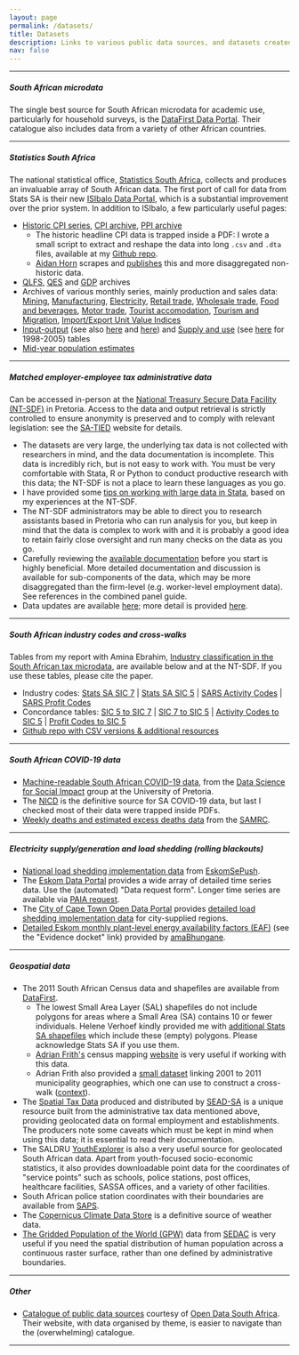 ```yaml
---
layout: page
permalink: /datasets/
title: Datasets
description: Links to various public data sources, and datasets created by myself and coauthors.
nav: false
---
```

<!---
* * *

##### "Updated 2021" NIDS and LCS datasets
Data and code from [Social Distress and (Some) Relief: Estimating the impact of pandemic job loss on poverty in South Africa](*) with Ihsaan Bassier and Maya Goldman.
The data come with significant health warnings and it is essential to read our paper prior to use. If you use the data, please cite the paper.  
[[Code](*) | [Datasets](*)]

* * *
-->

* * *
##### South African microdata
The single best source for South African microdata for academic use, particularly for household surveys, is the [DataFirst Data Portal](https://datafirst.uct.ac.za/dataportal/index.php/catalog/central).  Their catalogue also includes data from a variety of other African countries.

* * *
##### Statistics South Africa
The national statistical office, [Statistics South Africa](https://www.statssa.gov.za/), collects and produces an invaluable array of South African data. The first port of call for data from Stats SA is their new [ISIbalo Data Portal](https://isibaloweb.statssa.gov.za/idatweb.php), which is a substantial improvement over the prior system.  In addition to ISIbalo, a few particularly useful pages:
* [Historic CPI series](http://www.statssa.gov.za/publications/P0141/CPIHistory.pdf?), [CPI archive](https://www.statssa.gov.za/?page_id=1866&PPN=P0141&SCH=73033), [PPI archive](https://www.statssa.gov.za/?page_id=1866&PPN=P0142.1&SCH=73035)  
  * The historic headline CPI data is trapped inside a PDF: I wrote a small script to extract and reshape the data into long `.csv` and `.dta` files, available at my [Github repo](https://github.com/jbudlender/HistoricSA_CPI).  
  * [Aidan Horn](https://www.aidanhorn.co.za/home) scrapes and [publishes](https://www.aidanhorn.co.za/inflation/app) this and more disaggregated non-historic data.
* [QLFS](https://www.statssa.gov.za/?page_id=1866&PPN=P0211&SCH=73289), [QES](https://www.statssa.gov.za/?page_id=1854&PPN=P0277&SCH=72995) and [GDP](https://www.statssa.gov.za/?page_id=1866&PPN=P0441&SCH=72934) archives
* Archives of various monthly series, mainly production and sales data: 
  [Mining](https://www.statssa.gov.za/?page_id=1866&PPN=P2041&SCH=73088), [Manufacturing](https://www.statssa.gov.za/?page_id=1866&PPN=P3041.2&SCH=73089), [Electricity](https://www.statssa.gov.za/?page_id=1866&PPN=P4141&SCH=73090), 
  [Retail trade](https://www.statssa.gov.za/?page_id=1866&PPN=P6242.1&SCH=72671), [Wholesale trade](https://www.statssa.gov.za/?page_id=1866&PPN=P6141.2&SCH=72672),
  [Food and beverages](https://www.statssa.gov.za/?page_id=1866&PPN=P6420&SCH=73109), [Motor trade](https://www.statssa.gov.za/?page_id=1866&PPN=P6343.2&SCH=73105), 
  [Tourist accomodation](https://www.statssa.gov.za/?page_id=1866&PPN=P6410&SCH=72889), [Tourism and Migration](https://www.statssa.gov.za/?page_id=1866&PPN=P0351&SCH=73296), [Import/Export Unit Value Indices](https://www.statssa.gov.za/?page_id=1866&PPN=P0142.7&SCH=73049)
* [Input-output](https://www.statssa.gov.za/?page_id=1866&PPN=Report-04-04-02&SCH=7002) (see also [here](https://www.statssa.gov.za/?page_id=1854&PPN=D0404.1) and [here](https://www.statssa.gov.za/?page_id=1854&PPN=D0404)) and [Supply and use](https://www.statssa.gov.za/?page_id=1866&PPN=Report-04-04-03&SCH=73278) (see [here](https://www.statssa.gov.za/?page_id=1866&PPN=Report-04-04-01&SCH=4764) for 1998-2005) tables
* [Mid-year population estimates](https://www.statssa.gov.za/?page_id=1866&PPN=P0302&SCH=73305)

* * *
##### Matched employer-employee tax administrative data
Can be accessed in-person at the [National Treasury Secure Data Facility (NT-SDF)](https://sa-tied.wider.unu.edu/data) in Pretoria. Access to the data and output retrieval is strictly controlled to ensure anonymity is preserved and to comply with relevant legislation: see the [SA-TIED](https://sa-tied.wider.unu.edu/) website for details.
* The datasets are very large, the underlying tax data is not collected with researchers in mind, and the data documentation is incomplete. This data is incredibly rich, but is not easy to work with. You must be very comfortable with Stata, R or Python to conduct productive research with this data; the NT-SDF is not a place to learn these languages as you go.
* I have provided some [tips on working with large data in Stata](/largedatastata), based on my experiences at the NT-SDF.
* The NT-SDF administrators may be able to direct you to research assistants based in Pretoria who can run analysis for you, but keep in mind that the data is complex to work with and it is probably a good idea to retain fairly close oversight and run many checks on the data as you go.
* Carefully reviewing the [available documentation](https://sa-tied.wider.unu.edu/article/guide-cit-irp5-panel-version-40) before you start is highly beneficial. More detailed documentation and discussion is available for sub-components of the data, which may be more disaggregated than the firm-level (e.g. worker-level employment data). See references in the combined panel guide.
* Data updates are available [here](https://sa-tied.wider.unu.edu/data/data-updates); more detail is provided [here](https://onlineunu-my.sharepoint.com/personal/abena_larbiodam_wider_unu_edu/_layouts/15/onedrive.aspx?id=%2Fpersonal%2Fabena%5Flarbiodam%5Fwider%5Funu%5Fedu%2FDocuments%2FNational%20Treasury%20Secure%20Data%20Facility%20%28NT%2DSDF%29%5FUpdates%2Epdf&parent=%2Fpersonal%2Fabena%5Flarbiodam%5Fwider%5Funu%5Fedu%2FDocuments&ga=1).  

* * *
##### South African industry codes and cross-walks
Tables from my report with Amina Ebrahim, [Industry classification in the South African tax microdata](https://sa-tied.wider.unu.edu/sites/default/files/pdf/SA-TIED-WP-134.pdf), are available below and at the NT-SDF. If you use these tables, please cite the paper.
* Industry codes: [Stats SA SIC 7](https://github.com/jbudlender/IndustryClassification/blob/main/sic7codes_wide.dta) \| [Stats SA SIC 5](https://github.com/jbudlender/IndustryClassification/blob/main/sic5codes_wide.dta) \| [SARS Activity Codes](https://github.com/jbudlender/IndustryClassification/blob/main/actcodes_wide.dta) \| [SARS Profit Codes](https://github.com/jbudlender/IndustryClassification/blob/main/profcode_wide.dta)  
* Concordance tables: [SIC 5 to SIC 7](https://github.com/jbudlender/IndustryClassification/blob/main/SIC%20edition_5%20and%20SIC%20edition_7%20correspondence%20table%20V1.00.xls) \| [SIC 7 to SIC 5](https://github.com/jbudlender/IndustryClassification/blob/main/concordv2__sic7_sic5.dta) \| [Activity Codes to SIC 5](https://github.com/jbudlender/IndustryClassification/blob/main/concordv2__act_sic5.dta) \| [Profit Codes to SIC 5](https://github.com/jbudlender/IndustryClassification/blob/main/concordv2__prof_sic5.dta)  
* [Github repo with CSV versions & additional resources](https://github.com/jbudlender/IndustryClassification)

* * *
##### South African COVID-19 data
* [Machine-readable South African COVID-19 data](https://github.com/dsfsi/covid19za), from the [Data Science for Social Impact](https://dsfsi.github.io/) group at the University of Pretoria.
* The [NICD](https://www.nicd.ac.za/) is the definitive source for SA COVID-19 data, but last I checked most of their data were trapped inside PDFs.
* [Weekly deaths and estimated excess deaths data](https://www.samrc.ac.za/research-reports/report-weekly-deaths-south-africa) from the [SAMRC](https://www.samrc.ac.za/).

* * *

##### Electricity supply/generation and load shedding (rolling blackouts)
* [National load shedding implementation data](https://docs.google.com/spreadsheets/d/1ZpX_twP8sFBOAU6t--Vvh1pWMYSvs60UXINuD5n-K08/edit#gid=863218371) from [EskomSePush](https://sepush.co.za/).
* The [Eskom Data Portal](https://www.eskom.co.za/dataportal/) provides a wide array of detailed time series data. Use the (automated) "Data request form". Longer time series are available via [PAIA request](https://www.eskom.co.za/paia-popia/).
* The [City of Cape Town Open Data Portal](https://odp-cctegis.opendata.arcgis.com/) provides [detailed load shedding implementation data](https://odp-cctegis.opendata.arcgis.com/documents/42551ffb9c494932ac16c4e9cd7dc28e) for city-supplied regions. 
* [Detailed Eskom monthly plant-level energy availability factors (EAF)](https://amabhungane.org/stories/220928-the-collapse-of-old-king-coal/) (see the "Evidence docket" link) provided by [amaBhungane](https://amabhungane.org/).


* * *
##### Geospatial data
* The 2011 South African Census data and shapefiles are available from [DataFirst](https://doi.org/10.25828/6n0m-7m52). 
   * The lowest Small Area Layer (SAL) shapefiles do not include polygons for areas where a Small Area (SA) contains 10 or fewer individuals. Helene Verhoef kindly provided me with [additional Stats SA shapefiles](https://www.dropbox.com/s/urp5t8onym43k1s/SA_nogaps_2013.zip?dl=0) which include these (empty) polygons. Please acknowledge Stats SA if you use them.  
  * [Adrian Frith's](https://adrian.frith.dev/) census mapping [website](https://census2011.adrianfrith.com/) is very useful if working with this data.  
  * Adrian Frith also provided a [small dataset](https://pastebin.com/E1P618CG) linking 2001 to 2011 municipality geographies, which one can use to construct a cross-walk ([context](https://twitter.com/adrianfrith/status/1725255307189006600)).
* The [Spatial Tax Data](https://spatialtaxdata.org.za/) produced and distributed by [SEAD-SA](https://spatialtaxdata.org.za/about-the-project) is a unique resource built from the administrative tax data mentioned above, providing geolocated data on formal employment and establishments. The producers note some caveats which must be kept in mind when using this data; it is essential to read their documentation.  
* The SALDRU [YouthExplorer](https://www.youthexplorer.org.za/) is also a very useful source for geolocated South African data. Apart from youth-focused socio-economic statistics, it also provides downloadable point data for the coordinates of "service points" such as schools, police stations, post offices, healthcare facilities, SASSA offices, and a variety of other facilities.  
* South African police station coordinates with their boundaries are available from [SAPS](https://www.saps.gov.za/services/boundary.php).
* The [Copernicus Climate Data Store](https://cds.climate.copernicus.eu/cdsapp#!/home) is a definitive source of weather data.
* [The Gridded Population of the World (GPW)](https://sedac.ciesin.columbia.edu/data/collection/gpw-v4) data from [SEDAC](https://sedac.ciesin.columbia.edu/) is very useful if you need the spatial distribution of human population across a continuous raster surface, rather than one defined by administrative boundaries.  

* * *
##### Other
* [Catalogue of public data sources](https://docs.google.com/spreadsheets/d/1asrQMHp_aJrD-LqkmW9n5yLT6Cm-K1geBEn9nLfYb3E/edit#gid=388540894) courtesy of [Open Data South Africa](https://opendataza.gitbook.io/toolkit/).
Their website, with data organised by theme, is easier to navigate than the (overwhelming) catalogue.

* * *